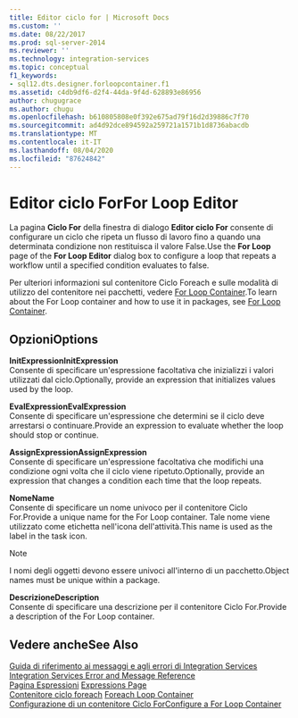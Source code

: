 ```yaml
---
title: Editor ciclo for | Microsoft Docs
ms.custom: ''
ms.date: 08/22/2017
ms.prod: sql-server-2014
ms.reviewer: ''
ms.technology: integration-services
ms.topic: conceptual
f1_keywords:
- sql12.dts.designer.forloopcontainer.f1
ms.assetid: c4db9df6-d2f4-44da-9f4d-628893e86956
author: chugugrace
ms.author: chugu
ms.openlocfilehash: b610805808e0f392e675ad79f16d2d39886c7f70
ms.sourcegitcommit: ad4d92dce894592a259721a1571b1d8736abacdb
ms.translationtype: MT
ms.contentlocale: it-IT
ms.lasthandoff: 08/04/2020
ms.locfileid: "87624842"
---
```

# <a name="for-loop-editor"></a><span data-ttu-id="db3ad-102">Editor ciclo For</span><span class="sxs-lookup"><span data-stu-id="db3ad-102">For Loop Editor</span></span>
  <span data-ttu-id="db3ad-103">La pagina **Ciclo For** della finestra di dialogo **Editor ciclo For** consente di configurare un ciclo che ripeta un flusso di lavoro fino a quando una determinata condizione non restituisca il valore False.</span><span class="sxs-lookup"><span data-stu-id="db3ad-103">Use the **For Loop** page of the **For Loop Editor** dialog box to configure a loop that repeats a workflow until a specified condition evaluates to false.</span></span>  
  
 <span data-ttu-id="db3ad-104">Per ulteriori informazioni sul contenitore Ciclo Foreach e sulle modalità di utilizzo del contenitore nei pacchetti, vedere [For Loop Container](control-flow/for-loop-container.md).</span><span class="sxs-lookup"><span data-stu-id="db3ad-104">To learn about the For Loop container and how to use it in packages, see [For Loop Container](control-flow/for-loop-container.md).</span></span>  
  
## <a name="options"></a><span data-ttu-id="db3ad-105">Opzioni</span><span class="sxs-lookup"><span data-stu-id="db3ad-105">Options</span></span>  
 <span data-ttu-id="db3ad-106">**InitExpression**</span><span class="sxs-lookup"><span data-stu-id="db3ad-106">**InitExpression**</span></span>  
 <span data-ttu-id="db3ad-107">Consente di specificare un'espressione facoltativa che inizializzi i valori utilizzati dal ciclo.</span><span class="sxs-lookup"><span data-stu-id="db3ad-107">Optionally, provide an expression that initializes values used by the loop.</span></span>  
  
 <span data-ttu-id="db3ad-108">**EvalExpression**</span><span class="sxs-lookup"><span data-stu-id="db3ad-108">**EvalExpression**</span></span>  
 <span data-ttu-id="db3ad-109">Consente di specificare un'espressione che determini se il ciclo deve arrestarsi o continuare.</span><span class="sxs-lookup"><span data-stu-id="db3ad-109">Provide an expression to evaluate whether the loop should stop or continue.</span></span>  
  
 <span data-ttu-id="db3ad-110">**AssignExpression**</span><span class="sxs-lookup"><span data-stu-id="db3ad-110">**AssignExpression**</span></span>  
 <span data-ttu-id="db3ad-111">Consente di specificare un'espressione facoltativa che modifichi una condizione ogni volta che il ciclo viene ripetuto.</span><span class="sxs-lookup"><span data-stu-id="db3ad-111">Optionally, provide an expression that changes a condition each time that the loop repeats.</span></span>  
  
 <span data-ttu-id="db3ad-112">**Nome**</span><span class="sxs-lookup"><span data-stu-id="db3ad-112">**Name**</span></span>  
 <span data-ttu-id="db3ad-113">Consente di specificare un nome univoco per il contenitore Ciclo For.</span><span class="sxs-lookup"><span data-stu-id="db3ad-113">Provide a unique name for the For Loop container.</span></span> <span data-ttu-id="db3ad-114">Tale nome viene utilizzato come etichetta nell'icona dell'attività.</span><span class="sxs-lookup"><span data-stu-id="db3ad-114">This name is used as the label in the task icon.</span></span>  
  
> [!NOTE]  
>  <span data-ttu-id="db3ad-115">I nomi degli oggetti devono essere univoci all'interno di un pacchetto.</span><span class="sxs-lookup"><span data-stu-id="db3ad-115">Object names must be unique within a package.</span></span>  
  
 <span data-ttu-id="db3ad-116">**Descrizione**</span><span class="sxs-lookup"><span data-stu-id="db3ad-116">**Description**</span></span>  
 <span data-ttu-id="db3ad-117">Consente di specificare una descrizione per il contenitore Ciclo For.</span><span class="sxs-lookup"><span data-stu-id="db3ad-117">Provide a description of the For Loop container.</span></span>  
  
## <a name="see-also"></a><span data-ttu-id="db3ad-118">Vedere anche</span><span class="sxs-lookup"><span data-stu-id="db3ad-118">See Also</span></span>  
 <span data-ttu-id="db3ad-119">[Guida di riferimento ai messaggi e agli errori di Integration Services](../../2014/integration-services/integration-services-error-and-message-reference.md) </span><span class="sxs-lookup"><span data-stu-id="db3ad-119">[Integration Services Error and Message Reference](../../2014/integration-services/integration-services-error-and-message-reference.md) </span></span>  
 <span data-ttu-id="db3ad-120">[Pagina Espressioni](expressions/expressions-page.md) </span><span class="sxs-lookup"><span data-stu-id="db3ad-120">[Expressions Page](expressions/expressions-page.md) </span></span>  
 <span data-ttu-id="db3ad-121">[Contenitore ciclo foreach](control-flow/foreach-loop-container.md) </span><span class="sxs-lookup"><span data-stu-id="db3ad-121">[Foreach Loop Container](control-flow/foreach-loop-container.md) </span></span>  
 [<span data-ttu-id="db3ad-122">Configurazione di un contenitore Ciclo For</span><span class="sxs-lookup"><span data-stu-id="db3ad-122">Configure a For Loop Container</span></span>](../../2014/integration-services/configure-a-for-loop-container.md)  
  
  
